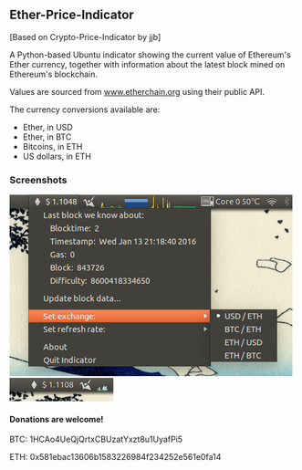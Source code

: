 ## Ether-Price-Indicator

[Based on Crypto-Price-Indicator by jjb]

A Python-based Ubuntu indicator showing the current value of Ethereum's Ether currency, together with
information about the latest block mined on Ethereum's blockchain.

Values are sourced from www.etherchain.org using their public API. 

The currency conversions available are:
 * Ether, in USD
 * Ether, in BTC
 * Bitcoins, in ETH
 * US dollars, in ETH

### Screenshots

![ScreenShot](screenie2.png) ![ScreenShot](screenie1.png)

#### Donations are welcome!

BTC: 1HCAo4UeQjQrtxCBUzatYxzt8u1UyafPi5

ETH: 0x581ebac13606b1583226984f234252e561e0fa14
